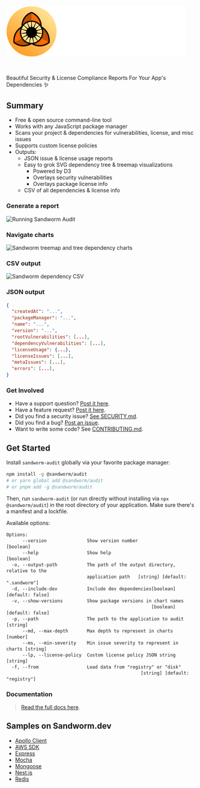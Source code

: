 <!-- Sandworm Logo -->
<picture>
  <source media="(prefers-color-scheme: dark)" srcset="logo-dark.png">
  <source media="(prefers-color-scheme: light)" srcset="logo-light.png">
  <img alt="Sandworm Audit" src="logo-dark.png" width="478">
</picture>

<!-- A spacer -->
<p>&nbsp;</p>

Beautiful Security & License Compliance Reports For Your App's Dependencies 🪱

## Summary

* Free & open source command-line tool
* Works with any JavaScript package manager
* Scans your project & dependencies for vulnerabilities, license, and misc issues
* Supports custom license policies
* Outputs:
  * JSON issue & license usage reports
  * Easy to grok SVG dependency tree & treemap visualizations
    * Powered by D3
    * Overlays security vulnerabilities
    * Overlays package license info
  * CSV of all dependencies & license info

### Generate a report
![Running Sandworm Audit](https://assets.sandworm.dev/showcase/audit-terminal-output.gif)

### Navigate charts
![Sandworm treemap and tree dependency charts](https://assets.sandworm.dev/showcase/treemap-and-tree.png)

### CSV output
![Sandworm dependency CSV](https://assets.sandworm.dev/showcase/csv-snip.png)

### JSON output
```json
{
  "createdAt": "...",
  "packageManager": "...",
  "name": "...",
  "version": "...",
  "rootVulnerabilities": [...],
  "dependencyVulnerabilities": [...],
  "licenseUsage": {...},
  "licenseIssues": [...],
  "metaIssues": [...],
  "errors": [...],
}
```

### Get Involved

* Have a support question? [Post it here](https://github.com/sandworm-hq/sandworm-audit/discussions/categories/q-a).
* Have a feature request? [Post it here](https://github.com/sandworm-hq/sandworm-audit/discussions/categories/ideas).
* Did you find a security issue? [See SECURITY.md](SECURITY.md).
* Did you find a bug? [Post an issue](https://github.com/sandworm-hq/sandworm-audit/issues/new/choose).
* Want to write some code? See [CONTRIBUTING.md](CONTRIBUTING.md).

## Get Started

Install `sandworm-audit` globally via your favorite package manager:

```bash
npm install -g @sandworm/audit
# or yarn global add @sandworm/audit
# or pnpm add -g @sandworm/audit
```

Then, run `sandworm-audit` (or run directly without installing via `npx @sandworm/audit`) in the root directory of your application. Make sure there's a manifest and a lockfile.

Available options:

```
Options:
      --version               Show version number                      [boolean]
      --help                  Show help                                [boolean]
  -o, --output-path           The path of the output directory, relative to the
                              application path   [string] [default: ".sandworm"]
  -d, --include-dev           Include dev dependencies[boolean] [default: false]
  -v, --show-versions         Show package versions in chart names
                                                      [boolean] [default: false]
  -p, --path                  The path to the application to audit      [string]
      --md, --max-depth       Max depth to represent in charts          [number]
      --ms, --min-severity    Min issue severity to represent in charts [string]
      --lp, --license-policy  Custom license policy JSON string         [string]
  -f, --from                  Load data from "registry" or "disk"
                                                  [string] [default: "registry"]
```

### Documentation

> [Read the full docs here](https://docs.sandworm.dev/audit).

## Samples on Sandworm.dev

* [Apollo Client](https://sandworm.dev/npm/package/apollo-client)
* [AWS SDK](https://sandworm.dev/npm/package/aws-sdk)
* [Express](https://sandworm.dev/npm/package/express)
* [Mocha](https://sandworm.dev/npm/package/mocha)
* [Mongoose](https://sandworm.dev/npm/package/mongoose)
* [Nest.js](https://sandworm.dev/npm/package/@nestjs/cli)
* [Redis](https://sandworm.dev/npm/package/redis)
